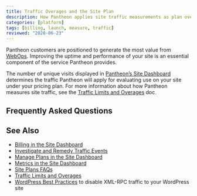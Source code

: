 ```yaml
---
title: Traffic Overages and the Site Plan
description: How Pantheon applies site traffic measurements as plan overages.
categories: [platform]
tags: [billing, launch, measure, traffic]
reviewed: "2020-06-23"
---
```


Pantheon customers are positioned to generate the most value from [WebOps](https://pantheon.io/webops?docs). Improving the uptime and performance of your site is an essential component of the service Pantheon provides.

The number of unique visits displayed in [Pantheon’s Site Dashboard](/metrics) determines the traffic Pantheon will apply for evaluating use on your site under your pricing plan. For more information about how Pantheon measures site traffic, see the [Traffic Limits and Overages](/traffic-limits) doc.

<Partial file="traffic-limits-overages.md" />

## Frequently Asked Questions

<Partial file="traffic-overages-faq.md" />

## See Also

- [Billing in the Site Dashboard](/site-billing)
- [Investigate and Remedy Traffic Events](/optimize-site-traffic)
- [Manage Plans in the Site Dashboard](/site-plan)
- [Metrics in the Site Dashboard](/metrics)
- [Site Plans FAQs](/site-plans-faq)
- [Traffic Limits and Overages](/traffic-limits)
- [WordPress Best Practices](/wordpress-best-practices/#avoid-xml-rpc-attacks) to disable XML-RPC traffic to your WordPress site
